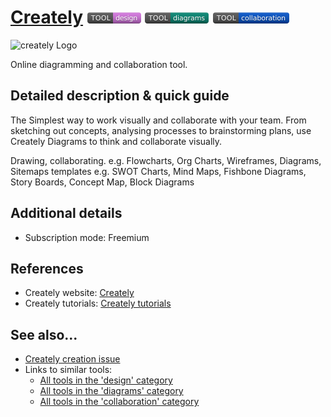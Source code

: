 # [Creately](https://creately.com/)  [<img src="images/design.png" align="bottom">](https://github.com/e-CLOSE/Toolbox/issues?q=label%3A01_TOOL+label%3Adesign) [<img src="images/diagrams.png" align="bottom">](https://github.com/e-CLOSE/Toolbox/issues?q=label%3A01_TOOL+label%3Adiagrams) [<img src="images/collaboration.png" align="bottom">](https://github.com/e-CLOSE/Toolbox/issues?q=label%3A01_TOOL+label%3Acollaboration)

![creately Logo](https://user-images.githubusercontent.com/96419022/157195030-6270677f-090a-42ea-bb6b-7af7c72a8f1a.png)

Online diagramming and collaboration tool.


## Detailed description & quick guide

The Simplest way to work visually and collaborate with your team.
From sketching out concepts, analysing processes to brainstorming plans, use Creately Diagrams to think and collaborate visually.

Drawing, collaborating.
e.g. Flowcharts, Org Charts, Wireframes, Diagrams, Sitemaps
templates e.g. SWOT Charts, Mind Maps, Fishbone Diagrams, Story Boards, Concept Map, Block Diagrams


## Additional details

- Subscription mode: Freemium


## References

- Creately website: [Creately](https://creately.com/)
- Creately tutorials: [Creately tutorials](https://www.youtube.com/c/CreatelyApp/videos)


## See also...

- [Creately creation issue](https://github.com/e-CLOSE/Toolbox/issues/131)
- Links to similar tools:
  - [All tools in the 'design' category](https://github.com/e-CLOSE/Toolbox/issues?q=label%3A01_TOOL+label%3Adesign)
  - [All tools in the 'diagrams' category](https://github.com/e-CLOSE/Toolbox/issues?q=label%3A01_TOOL+label%3Adiagrams)
  - [All tools in the 'collaboration' category](https://github.com/e-CLOSE/Toolbox/issues?q=label%3A01_TOOL+label%3Acollaboration)
